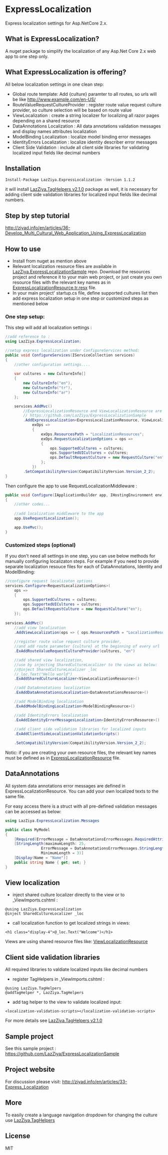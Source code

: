 # ExpressLocalization
Express localization settings for Asp.NetCore 2.x.

## What is ExpressLocalization?
A nuget package to simplify the localization of any Asp.Net Core 2.x web app to one step only.

## What ExpressLocalization is offering?
All below localization settings in one clean step:

- Global route template: Add {culture} paramter to all routes, so urls will be like http://www.example.com/en-US/
- RouteValueRequestCultureProvider : register route value request culture provider, so culture selection will be based on route value
- ViewLocalization : create a string localizer for localizing all razor pages depending on a shared resource
- DataAnnotations Localization : All data annotations validation messages and display names attributes localization
- ModelBinding Localization : localize model binding error messages
- IdentityErrors Localization : localize identity describer error messages
- Client Side Validation : include all client side libraries for validating localized input fields like decimal numbers 

## Installation
````
Install-Package LazZiya.ExpressLocalization -Version 1.1.2
````
it will install [LazZiya.TagHelpers v2.1.0](https://github.com/LazZiya/TagHelpers/) package as well, it is necessary for adding client side validation libraries for localized input fields like decimal numbers.

## Step by step tutorial 
http://ziyad.info/en/articles/36-Develop_Multi_Cultural_Web_Application_Using_ExpressLocalization

## How to use
- Install from nuget as mention above
- Relevant localization resource files are available in [LazZiya.ExpressLocalizationSample](https://github.com/LazZiya/ExpressLocalizationSample) repo.
Download the resources project and reference it to your main web project, or just create you own resource files with the relevant key names as in [ExpressLocalizationResource.tr.resx](https://github.com/LazZiya/ExpressLocalizationSample/blob/master/ExpressLocalizationSampleProject/LocalizationResources/ExpressLocalizationResource.tr.resx) file.
- In your main project' startup.cs file, define supported cultures list then add express localization setup in one step or customized steps as mentioned below

### One step setup:
This step will add all localization settings :
````cs
//add reference to :
using LazZiya.ExpressLocalization;

//setup express localization under ConfigureServices method:
public void ConfigureServices(IServiceCollection services)
{
    //other configuration settings....
    
    var cultures = new CultureInfo[]
    {
        new CultureInfo("en"),
        new CultureInfo("tr"),
        new CultureInfo("ar")
    };

    services.AddMvc()
        //ExpressLocalizationResource and ViewLocalizationResource are available in :
        // https://github.com/LazZiya/ExpressLocalizationSample
        .AddExpressLocalization<ExpressLocalizationResource, ViewLocalizationResource>(
            exOps =>
            {
                exOps.ResourcesPath = "LocalizationResources";
                exOps.RequestLocalizationOptions = ops =>
                {
                    ops.SupportedCultures = cultures;
                    ops.SupportedUICultures = cultures;
                    ops.DefaultRequestCulture = new RequestCulture("en");
                };
            })
        .SetCompatibilityVersion(CompatibilityVersion.Version_2_2);
}
````

Then configure the app to use RequestLocalizationMiddleware :
````cs
public void Configure(IApplicationBuilder app, IHostingEnvironment env)
{
    //other codes...
    
    //add localization middleware to the app
    app.UseRequestLocalization();

    app.UseMvc();
}
````

### Customized steps (optional)
If you don't need all settings in one step, you can use below methods for manually configuring localizaton steps.
For example if you need to provide separate localization resouce files for each of DataAnnotations, Identity and ModelBinding:
````cs
//configure request localizaton options
services.Configure<RequestLocalizationOptions>(
    ops =>
    {
        ops.SupportedCultures = cultures;
        ops.SupportedUICultures = cultures;
        ops.DefaultRequestCulture = new RequestCulture("en");
    });
    
services.AddMvc()
    //add view localization
    .AddViewLocalization(ops => { ops.ResourcesPath = "LocalizationResources"; })
    
    //register route value request culture provider, 
    //and add route parameter {culture} at the beginning of every url
    .ExAddRouteValueRequestCultureProvider(cultures, "en")

    //add shared view localization, 
    //use by injecting SharedCultureLocalizer to the views as below:
    //@inject SharedCultureLocalizer _loc
    //_loc.Text("Hello world")
    .ExAddSharedCultureLocalizer<ViewLocalizationResource>()

    //add DataAnnotations localization
    .ExAddDataAnnotationsLocalization<DataAnnotationsResource>()

    //add ModelBinding localization
    .ExAddModelBindingLocalization<ModelBindingResource>()

    //add IdentityErrors localization
    .ExAddIdentityErrorMessagesLocalization<IdentityErrorsResource>()
    
    //add client side validation libraries for localized inputs
    .ExAddClientSideLocalizationValidationScripts()

    .SetCompatibilityVersion(CompatibilityVersion.Version_2_2);
````

Notic: if you are creating your own resource files, the relevant key names must be defined as in [ExpressLocalizationResource](https://github.com/LazZiya/ExpressLocalizationSample/blob/master/ExpressLocalizationSampleProject/LocalizationResources/ExpressLocalizationResource.tr.resx) file.

## DataAnnotations
All system data annotations error messages are defined in ExpressLocalizationResource. You can add your own localized texts to the same file.

For easy access there is a struct with all pre-defined validation messages can be accessed as below:

````cs
using LazZiya.ExpressLocalization.Messages

public class MyModel
{
    [Required(ErrorMessage = DataAnnotationsErrorMessages.RequiredAttribute_ValidationError)]
    [StringLength(maximumLength: 25, 
                ErrorMessage = DataAnnotationsErrorMessages.StringLengthAttribute_ValidationErrorIncludingMinimum, 
                MinimumLength = 3)]
    [Display(Name = "Name")]
    public string Name { get; set; }
}
````

## View localization
- inject shared culture localizer directly to the view or to _ViewImports.cshtml :
````razor
@using LazZiya.ExpressLocalization
@inject SharedCultureLocalizer _loc
````
- call localization function to get localized strings in views:
````razor
<h1 class="display-4">@_loc.Text("Welcome")</h1>
````
Views are using shared resource files like: [ViewLocalizationResource](https://github.com/LazZiya/ExpressLocalizationSample/blob/master/ExpressLocalizationSampleProject/LocalizationResources/ViewLocalizationResource.tr.resx)

## Client side validation libraries
All required libraries to valdiate localized inputs like decimal numbers
- register TagHelpers in _ViewImports.cshtml :
````cshtml
@using LazZiya.TagHelpers
@addTagHelper *, LazZiya.TagHelpers
````
- add tag helper to the view to validate localized input:
````cshtml
<localization-validation-scripts></localization-validation-scripts>
````
For more details see [LazZiya.TagHelpers v2.1.0](https://github.com/LazZiya/TagHelpers/) 

## Sample project
See this sample project : https://github.com/LazZiya/ExpressLocalizationSample

## Project website
For discussion please visit: http://ziyad.info/en/articles/33-Express_Localization

## More
To easily create a language navigation dropdown for changing the culture use [LazZiya.TagHelpers](http://ziyad.info/en/articles/27-LazZiya_TagHelpers)

## License
MIT
